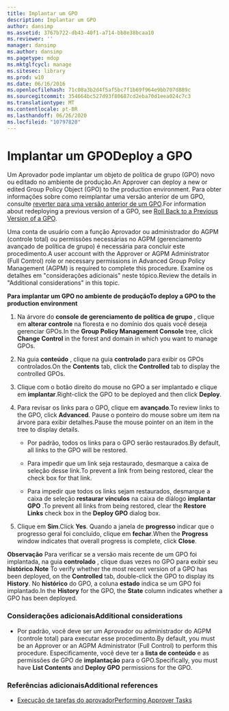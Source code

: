 ```yaml
---
title: Implantar um GPO
description: Implantar um GPO
author: dansimp
ms.assetid: 3767b722-db43-40f1-a714-bb8e38bcaa10
ms.reviewer: ''
manager: dansimp
ms.author: dansimp
ms.pagetype: mdop
ms.mktglfcycl: manage
ms.sitesec: library
ms.prod: w10
ms.date: 06/16/2016
ms.openlocfilehash: 71c08a3b2d4f5af5bc7f1b69f964e9bb707d889c
ms.sourcegitcommit: 354664bc527d93f80687cd2eba70d1eea024c7c3
ms.translationtype: MT
ms.contentlocale: pt-BR
ms.lasthandoff: 06/26/2020
ms.locfileid: "10797820"
---
```

# <span data-ttu-id="a68ae-103">Implantar um GPO</span><span class="sxs-lookup"><span data-stu-id="a68ae-103">Deploy a GPO</span></span>


<span data-ttu-id="a68ae-104">Um Aprovador pode implantar um objeto de política de grupo (GPO) novo ou editado no ambiente de produção.</span><span class="sxs-lookup"><span data-stu-id="a68ae-104">An Approver can deploy a new or edited Group Policy Object (GPO) to the production environment.</span></span> <span data-ttu-id="a68ae-105">Para obter informações sobre como reimplantar uma versão anterior de um GPO, consulte [reverter para uma versão anterior de um GPO](roll-back-to-a-previous-version-of-a-gpo-agpm30ops.md).</span><span class="sxs-lookup"><span data-stu-id="a68ae-105">For information about redeploying a previous version of a GPO, see [Roll Back to a Previous Version of a GPO](roll-back-to-a-previous-version-of-a-gpo-agpm30ops.md).</span></span>

<span data-ttu-id="a68ae-106">Uma conta de usuário com a função Aprovador ou administrador do AGPM (controle total) ou permissões necessárias no AGPM (gerenciamento avançado de política de grupo) é necessária para concluir este procedimento.</span><span class="sxs-lookup"><span data-stu-id="a68ae-106">A user account with the Approver or AGPM Administrator (Full Control) role or necessary permissions in Advanced Group Policy Management (AGPM) is required to complete this procedure.</span></span> <span data-ttu-id="a68ae-107">Examine os detalhes em "considerações adicionais" neste tópico.</span><span class="sxs-lookup"><span data-stu-id="a68ae-107">Review the details in "Additional considerations" in this topic.</span></span>

**<span data-ttu-id="a68ae-108">Para implantar um GPO no ambiente de produção</span><span class="sxs-lookup"><span data-stu-id="a68ae-108">To deploy a GPO to the production environment</span></span>**

1.  <span data-ttu-id="a68ae-109">Na árvore do **console de gerenciamento de política de grupo** , clique em **alterar controle** na floresta e no domínio dos quais você deseja gerenciar GPOs.</span><span class="sxs-lookup"><span data-stu-id="a68ae-109">In the **Group Policy Management Console** tree, click **Change Control** in the forest and domain in which you want to manage GPOs.</span></span>

2.  <span data-ttu-id="a68ae-110">Na guia **conteúdo** , clique na guia **controlado** para exibir os GPOs controlados.</span><span class="sxs-lookup"><span data-stu-id="a68ae-110">On the **Contents** tab, click the **Controlled** tab to display the controlled GPOs.</span></span>

3.  <span data-ttu-id="a68ae-111">Clique com o botão direito do mouse no GPO a ser implantado e clique em **implantar**.</span><span class="sxs-lookup"><span data-stu-id="a68ae-111">Right-click the GPO to be deployed and then click **Deploy**.</span></span>

4.  <span data-ttu-id="a68ae-112">Para revisar os links para o GPO, clique em **avançado**.</span><span class="sxs-lookup"><span data-stu-id="a68ae-112">To review links to the GPO, click **Advanced**.</span></span> <span data-ttu-id="a68ae-113">Pause o ponteiro do mouse sobre um item na árvore para exibir detalhes.</span><span class="sxs-lookup"><span data-stu-id="a68ae-113">Pause the mouse pointer on an item in the tree to display details.</span></span>

    -   <span data-ttu-id="a68ae-114">Por padrão, todos os links para o GPO serão restaurados.</span><span class="sxs-lookup"><span data-stu-id="a68ae-114">By default, all links to the GPO will be restored.</span></span>

    -   <span data-ttu-id="a68ae-115">Para impedir que um link seja restaurado, desmarque a caixa de seleção desse link.</span><span class="sxs-lookup"><span data-stu-id="a68ae-115">To prevent a link from being restored, clear the check box for that link.</span></span>

    -   <span data-ttu-id="a68ae-116">Para impedir que todos os links sejam restaurados, desmarque a caixa de seleção **restaurar vínculos** na caixa de diálogo **implantar GPO** .</span><span class="sxs-lookup"><span data-stu-id="a68ae-116">To prevent all links from being restored, clear the **Restore Links** check box in the **Deploy GPO** dialog box.</span></span>

5.  <span data-ttu-id="a68ae-117">Clique em **Sim**.</span><span class="sxs-lookup"><span data-stu-id="a68ae-117">Click **Yes**.</span></span> <span data-ttu-id="a68ae-118">Quando a janela de **progresso** indicar que o progresso geral foi concluído, clique em **fechar**.</span><span class="sxs-lookup"><span data-stu-id="a68ae-118">When the **Progress** window indicates that overall progress is complete, click **Close**.</span></span>

<span data-ttu-id="a68ae-119">**Observação**  Para verificar se a versão mais recente de um GPO foi implantada, na guia **controlado** , clique duas vezes no GPO para exibir seu **histórico**.</span><span class="sxs-lookup"><span data-stu-id="a68ae-119">**Note** To verify whether the most recent version of a GPO has been deployed, on the **Controlled** tab, double-click the GPO to display its **History**.</span></span> <span data-ttu-id="a68ae-120">No **histórico** do GPO, a coluna **estado** indica se um GPO foi implantado.</span><span class="sxs-lookup"><span data-stu-id="a68ae-120">In the **History** for the GPO, the **State** column indicates whether a GPO has been deployed.</span></span>

 

### <span data-ttu-id="a68ae-121">Considerações adicionais</span><span class="sxs-lookup"><span data-stu-id="a68ae-121">Additional considerations</span></span>

-   <span data-ttu-id="a68ae-122">Por padrão, você deve ser um Aprovador ou administrador do AGPM (controle total) para executar esse procedimento.</span><span class="sxs-lookup"><span data-stu-id="a68ae-122">By default, you must be an Approver or an AGPM Administrator (Full Control) to perform this procedure.</span></span> <span data-ttu-id="a68ae-123">Especificamente, você deve ter a **lista de conteúdo** e as permissões de GPO de **implantação** para o GPO.</span><span class="sxs-lookup"><span data-stu-id="a68ae-123">Specifically, you must have **List Contents** and **Deploy GPO** permissions for the GPO.</span></span>

### <span data-ttu-id="a68ae-124">Referências adicionais</span><span class="sxs-lookup"><span data-stu-id="a68ae-124">Additional references</span></span>

-   [<span data-ttu-id="a68ae-125">Execução de tarefas do aprovador</span><span class="sxs-lookup"><span data-stu-id="a68ae-125">Performing Approver Tasks</span></span>](performing-approver-tasks-agpm30ops.md)

 

 





